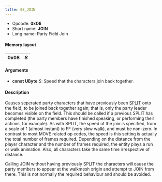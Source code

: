 ```yaml
---
title: 08_JOIN
---
```


-   Opcode: **0x08**
-   Short name: **JOIN**
-   Long name: Party Field Join

#### Memory layout

| 0x08 | *S* |
|------|-----|

#### Arguments

-   **const UByte** *S*: Speed that the characters join back together.

#### Description

Causes seperated party characters that have previously been [SPLIT](09_SPLIT.md) onto the field, to be joined back together again; that is, only the party leader becomes visible on the field. This should be called if a previous SPLIT has completed (the party members have finished speaking, or performing their actions, for example). As with SPLIT, the speed of the join is specified, from a scale of 1 (almost instant) to FF (very slow walk), and must be non-zero. In contrast to most MOVE related op codes, the speed is this setting is actually the total number of frames required. Depending on the distance from the player character and the number of frames required, the entity plays a run or walk animation. Also, all characters take the same time irrespective of distance.

Calling JOIN without having previously SPLIT the characters will cause the party members to appear at the walkmesh origin and attempt to JOIN from there. This is not normally the required behaviour and should be avoided.
